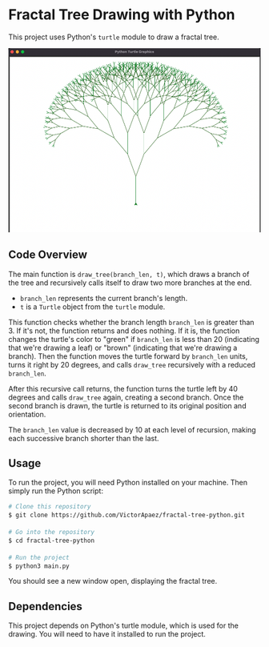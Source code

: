 # Fractal Tree Drawing with Python

This project uses Python's `turtle` module to draw a fractal tree.

<img src="./images/fractal-tree.png" alt="image of fractal tree">

## Code Overview

The main function is `draw_tree(branch_len, t)`, which draws a branch of the tree and recursively calls itself to draw two more branches at the end.

- `branch_len` represents the current branch's length.
- `t` is a `Turtle` object from the `turtle` module.

This function checks whether the branch length `branch_len` is greater than 3. If it's not, the function returns and does nothing. If it is, the function changes the turtle's color to "green" if `branch_len` is less than 20 (indicating that we're drawing a leaf) or "brown" (indicating that we're drawing a branch). Then the function moves the turtle forward by `branch_len` units, turns it right by 20 degrees, and calls `draw_tree` recursively with a reduced `branch_len`.

After this recursive call returns, the function turns the turtle left by 40 degrees and calls `draw_tree` again, creating a second branch. Once the second branch is drawn, the turtle is returned to its original position and orientation.

The `branch_len` value is decreased by 10 at each level of recursion, making each successive branch shorter than the last.

## Usage

To run the project, you will need Python installed on your machine. Then simply run the Python script:

```bash
# Clone this repository
$ git clone https://github.com/VictorApaez/fractal-tree-python.git

# Go into the repository
$ cd fractal-tree-python

# Run the project
$ python3 main.py
```

You should see a new window open, displaying the fractal tree.

## Dependencies

This project depends on Python's turtle module, which is used for the drawing. You will need to have it installed to run the project.
